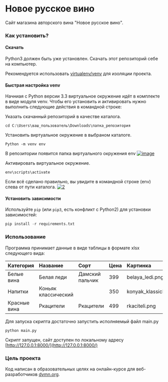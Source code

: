 # Новое русское вино

Сайт магазина авторского вина "Новое русское вино".

### Как установить?

#### Скачать

Python3 должен быть уже установлен. Скачать этот репозиторий себе на компьютер.

Рекомендуется использовать [virtualenv/venv](https://docs.python.org/3/library/venv.html)
для изоляции проекта.

#### Быстрая настройка venv

Начниая с Python версии 3.3 виртуальное окружение идёт в комплекте в виде модуля
venv. Чтобы его установить и активировать нужно выполнить следующие действия в
командной строке:  

Указать скачанный репозиторий в качестве каталога.
```
cd C:\Users\ваш_пользователь\Downloads\папка_репозитория
```
Установить виртуальное окружение в выбраном каталоге.
```
Python -m venv env
```
В репозитории появится папка виртуального окружения env
<a href="https://imgbb.com/"><img src="https://i.ibb.co/Hn4C6PD/image.png" alt="image" border="0"></a>

Активировать виртуальное окружение.
```
env\scripts\activate
```
Если всё сделано правильно, вы увидите в командной строке (env) слева от пути 
каталога.
<a href="https://imgbb.com/"><img src="https://i.ibb.co/MZ72r22/2.png" alt="2" border="0"></a>

#### Установить зависимости

Используйте `pip` (или `pip3`, есть конфликт с Python2) для установки 
зависимостей:

```python
pip install -r requirements.txt
```

### Использование

Программа принимает данные в виде таблицы в формате xlsx следующего вида:

| Категория  | Название          | Сорт          | Цена | Картинка               | Акция              |
|:-----------|:------------------|:--------------|:-----|:-----------------------|:-------------------|
|Белые вина  |Белая леди         |Дамский пальчик|399   |belaya_ledi.png         |Выгодное предложение|
|Напитки     |Коньяк классический|               |350   |konyak_klassicheskyi.png|                    |
|Красные вина|Ркацители          |Ркацители      |499   |rkaciteli.png           |                    |

Для запуска скрипта достаточно запустить исполняемый файл main.py
```
python main.py
```
Скрипт запущен, сайт доступен по локальному адресу [http://127.0.0.1:8000/](http://127.0.0.1:8000/)

### Цель проекта

Код написан в образовательных целях на онлайн-курсе для веб-разработчиков 
[dvmn.org](https://dvmn.org).